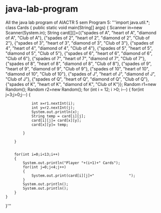 # java-lab-program
All the java lab program of AIACTR 5 sem
Program 5:
'''import java.util.*;
class Cards
{
	public static void main(String[] args)
	{
		Scanner in=new Scanner(System.in);
		String card[][]={{"spades of A", "heart of A", "diamond of A", "Club of A"},
						{"spades of 2", "heart of 2", "diamond of 2", "Club of 2"},
						{"spades of 3", "heart of 3", "diamond of 3", "Club of 3"},
						{"spades of 4", "heart of 4", "diamond of 4", "Club of 4"},
						{"spades of 5", "heart of 5", "diamond of 5", "Club of 5"},
						{"spades of 6", "heart of 6", "diamond of 6", "Club of 6"},
						{"spades of 7", "heart of 7", "diamond of 7", "Club of 7"},
						{"spades of 8", "heart of 8", "diamond of 8", "Club of 8"},
						{"spades of 9", "heart of 9", "diamond of 9", "Club of 9"},
						{"spades of 10", "heart of 10", "diamond of 10", "Club of 10"},
						{"spades of J", "heart of J", "diamond of J", "Club of J"},
						{"spades of Q", "heart of Q", "diamond of Q", "Club of Q"},
						{"spades of K", "heart of K", "diamond of K", "Club of K"}};
		Random r1=new Random();
		Random r2=new Random();
		 for (int i = 12; i >0; i--) {
    		for(int j=3;j>0;j--)
    		{

    			int x=r1.nextInt(i);
    			int y=r2.nextInt(j);
    			System.out.println(x);
            	String temp = card[i][j];
            	card[i][j]= card[x][y];
            	card[x][y]= temp;

    		}         
            
        }


		for(int i=0;i<13;i++)
		{
			System.out.println("Player "+(i+1)+" Cards");
			for(int j=0;j<4;j++)
			{
				System.out.print(card[i][j]+"                ");
			}
			System.out.println();
			System.out.println();
		}
	}
 }'''

 
 
 
 
 
 
